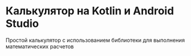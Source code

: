 # Калькулятор на Kotlin и Android Studio
Простой калькулятор с использованием библиотеки для выполнения математических расчетов
